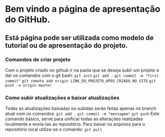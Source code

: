 # Bem vindo a página de apresentação do GitHub.
## Está página pode ser utilizada como modelo de tutorial ou de apresentação do projeto.

### Comandos de criar projeto
Com o projeto criado no github ir na pasta que se deseja subir um projeto e dar os comandos com o git bash:
     `git init`
     `git add .`
     `git commit -m "first commit"`
     `git remote add origin LINK_DO_PROJETO_APOS_CRIADO_NO_SITE`
     `git push -u origin master`

### Como subir atualizações e baixar atualizações
Todas as atualizações baixadas ou subidas serão feitas apenas na branch atual com os comandos: 
     `git add .`
     `git commit -m "mensagem"`
     `git push`
Este comando básico, serve para unificar todas as alterações realizadas localmente e envia-las ao repositório.
Para baixar os arquivos para o repositório local utiliza-se o comando: 
     `git pull`